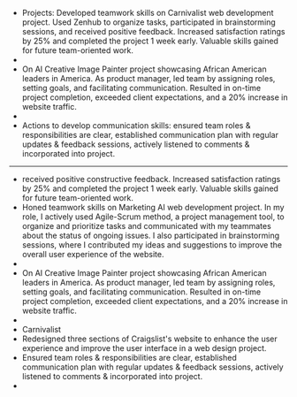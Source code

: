 - Projects:
  Developed teamwork skills on Carnivalist web development project. Used Zenhub to organize tasks, participated in brainstorming sessions, and received positive feedback. Increased satisfaction ratings by 25% and completed the project 1 week early. Valuable skills gained for future team-oriented work.
-
- On AI Creative Image Painter project showcasing African American leaders in America. As product manager, led team by assigning roles, setting goals, and facilitating communication. Resulted in on-time project completion, exceeded client expectations, and a 20% increase in website traffic.
-
- Actions to develop communication skills: ensured team roles & responsibilities are clear, established communication plan with regular updates & feedback sessions, actively listened to comments & incorporated into project.
- ---
- received positive constructive feedback. Increased satisfaction ratings by 25% and completed the project 1 week early. Valuable skills gained for future team-oriented work.
- Honed teamwork skills on Marketing AI web development project. In my role, I actively used Agile-Scrum method, a project management tool, to organize and prioritize tasks and communicated with my teammates about the status of ongoing issues. I also participated in brainstorming sessions, where I contributed my ideas and suggestions to improve the overall user experience of the website.
-
- On AI Creative Image Painter project showcasing African American leaders in America. As product manager, led team by assigning roles, setting goals, and facilitating communication. Resulted in on-time project completion, exceeded client expectations, and a 20% increase in website traffic.
-
- Carnivalist
- Redesigned three sections of Craigslist's website to enhance the user experience and improve the user interface in a web design project.
- Ensured team roles & responsibilities are clear, established communication plan with regular updates & feedback sessions, actively listened to comments & incorporated into project.
-